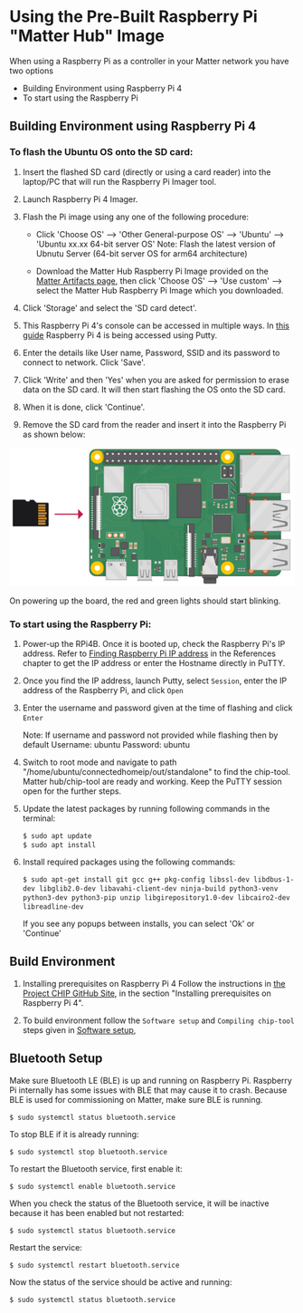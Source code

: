 # Using the Pre-Built Raspberry Pi "Matter Hub" Image

When using a Raspberry Pi as a controller in your Matter network you have two options
  - Building Environment using Raspberry Pi 4
  - To start using the Raspberry Pi
## Building Environment using Raspberry Pi 4

### To flash the Ubuntu OS onto the SD card:

1. Insert the flashed SD card (directly or using a card reader) into the
   laptop/PC that will run the Raspberry Pi Imager tool.
2. Launch Raspberry Pi 4 Imager.
3. Flash the Pi image using any one of the following procedure: 
   
   - Click 'Choose OS' --> 'Other General-purpose OS' --> 'Ubuntu' --> 'Ubuntu
   xx.xx 64-bit server OS'
   Note: Flash the latest version of Ubnutu Server (64-bit server OS for arm64 architecture)
   
   - Download the Matter Hub Raspberry Pi Image provided on the [Matter Artifacts page](/matter/<docspace-docleaf-version>/matter-prerequisites/matter-artifacts), then click 'Choose OS' --> 'Use custom' --> select the Matter Hub Raspberry Pi Image which you downloaded.
   
4. Click 'Storage' and select the 'SD card detect'.
5. This Raspberry Pi 4's console can be accessed in   multiple ways.
    In [this guide](https://www.raspberrypi.com/documentation/computers/remote-access.html)
    Raspberry Pi 4 is being accessed using Putty.
6. Enter the details like User name, Password, SSID and its password to connect
   to network. Click 'Save'.
7. Click 'Write' and then 'Yes' when you are asked for permission to erase data
   on the SD card. It will then start flashing the OS onto the SD card.
8. When it is done, click 'Continue'.
9. Remove the SD card from the reader and insert it into the Raspberry Pi as
   shown below:

![Inserting SD into Pi](images/sd-into-pi.png)

On powering up the board, the red and green lights should start blinking. 

### To start using the Raspberry Pi:

1. Power-up the RPi4B. Once it is booted up, check the Raspberry Pi's IP address. Refer to [Finding Raspberry Pi IP address](/matter/<docspace-docleaf-version>/matter-references/find-raspi) in the References chapter to get the IP address or enter the Hostname directly in PuTTY. 
2. Once you find the IP address, launch Putty, select `Session`, enter the IP
   address of the Raspberry Pi, and click `Open`
3. Enter the username and password given at the time of flashing and click
   `Enter` 
   
   Note: If username and password not provided while flashing then by default 
   Username: ubuntu
   Password: ubuntu

4. Switch to root mode and navigate to path "/home/ubuntu/connectedhomeip/out/standalone" to find the chip-tool.
   Matter hub/chip-tool are ready and working. Keep the PuTTY session open for the further steps.
   
5. Update the latest packages by running following commands in the terminal:
   ```shell
   $ sudo apt update 
   $ sudo apt install
   ```
6. Install required packages using the following commands:
    ```shell
   $ sudo apt-get install git gcc g++ pkg-config libssl-dev libdbus-1-dev libglib2.0-dev libavahi-client-dev ninja-build python3-venv python3-dev python3-pip unzip libgirepository1.0-dev libcairo2-dev libreadline-dev
   ```

   If you see any popups between installs, you can select 'Ok' or 'Continue'

## Build Environment

1. Installing prerequisites on Raspberry Pi 4
Follow the instructions in 
[the Project CHIP GitHub Site](https://github.com/project-chip/connectedhomeip/blob/master/docs/guides/BUILDING.md),
in the section "Installing prerequisites on Raspberry Pi
4".

2. To build environment follow the `Software setup` and `Compiling chip-tool` steps given in [Software setup](./../sld120-matter-wifi-getting-started/04-light-switch-step-by-step-example.md),

## Bluetooth Setup

Make sure Bluetooth LE (BLE) is up and running on Raspberry Pi. Raspberry Pi internally has
some issues with BLE that may cause it to crash. Because BLE is used for
commissioning on Matter, make sure BLE is running.

```shell
$ sudo systemctl status bluetooth.service
```

To stop BLE if it is already running:

```shell
$ sudo systemctl stop bluetooth.service
```

To restart the Bluetooth service, first enable it:

```shell
$ sudo systemctl enable bluetooth.service
```

When you check the status of the Bluetooth service, it will be inactive because
it has been enabled but not restarted:

```shell
$ sudo systemctl status bluetooth.service
```

Restart the service:

```shell
$ sudo systemctl restart bluetooth.service
```

Now the status of the service should be active and running:

```shell
$ sudo systemctl status bluetooth.service
```
